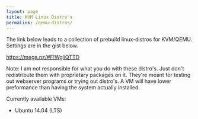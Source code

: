 ```yaml
---
layout: page
title: KVM Linux Distro's
permalink: /qemu-distros/
---
```


The link below leads to a collection of prebuild linux-distros for KVM/QEMU. Settings are in the gist below.

https://mega.nz/#F!WgliQTTD

Note: I am not responsible for what you do with these distro's. Just don't redistribute them with proprietary packages on it. They're meant for testing out webserver programs or trying out distro's. A VM will have lower preformance than having the system actually installed.

Currently available VMs:

- Ubuntu 14.04 (LTS)

<script src="https://gist.github.com/ev1l0rd/8de87a2bd06c27376bd34b2e9bb40479.js"></script>
